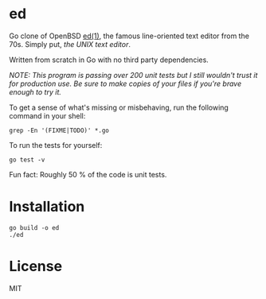 # ed

Go clone of OpenBSD [ed(1)](https://man.openbsd.org/ed.1), the
famous line-oriented text editor from the 70s. Simply put, _the
UNIX text editor_.

Written from scratch in Go with no third party dependencies.



_NOTE: This program is passing over 200 unit tests but I still
wouldn't trust it for production use. Be sure to make copies of
your files if you're brave enough to try it._

To get a sense of what's missing or misbehaving, run the following
command in your shell:

    grep -En '(FIXME|TODO)' *.go

To run the tests for yourself:

    go test -v

Fun fact: Roughly 50 % of the code is unit tests.

# Installation

	go build -o ed
	./ed

# License

MIT
